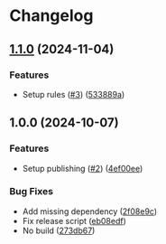 # Changelog

## [1.1.0](https://github.com/tools-aoeur/eslint-config/compare/v1.0.0...v1.1.0) (2024-11-04)

### Features

* Setup rules  ([#3](https://github.com/tools-aoeur/eslint-config/issues/3)) ([533889a](https://github.com/tools-aoeur/eslint-config/commit/533889a8a3cad66deb89327890690d3b7199a082))

## 1.0.0 (2024-10-07)

### Features

- Setup publishing ([#2](https://github.com/tools-aoeur/eslint-config/issues/2)) ([4ef00ee](https://github.com/tools-aoeur/eslint-config/commit/4ef00ee154a3c1009f7796bf27a6e75470dc8375))

### Bug Fixes

- Add missing dependency ([2f08e9c](https://github.com/tools-aoeur/eslint-config/commit/2f08e9c452f30cb53287f121c113d824af25e109))
- Fix release script ([eb08edf](https://github.com/tools-aoeur/eslint-config/commit/eb08edff06e1b36c405e30638f3bd561badd1421))
- No build ([273db67](https://github.com/tools-aoeur/eslint-config/commit/273db67d332348741928053bbda11a36e082779c))
